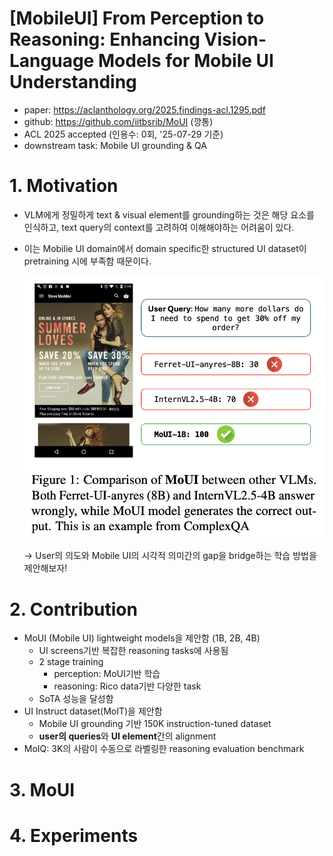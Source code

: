 # [MobileUI] From Perception to Reasoning: Enhancing Vision-Language Models for Mobile UI Understanding

- paper: https://aclanthology.org/2025.findings-acl.1295.pdf
- github: https://github.com/iitbsrib/MoUI (깡통)
- ACL 2025 accepted (인용수: 0회, '25-07-29 기준)
- downstream task: Mobile UI grounding & QA

# 1. Motivation

- VLM에게 정밀하게 text & visual element를 grounding하는 것은 해당 요소를 인식하고, text query의 context를 고려하여 이해해야하는 어려움이 있다.

- 이는 Mobilie UI domain에서 domain specific한 structured UI dataset이 pretraining 시에 부족함 때문이다.

  ![](../images/2025-07-29/image-20250729222858353.png)

  $\to$ User의 의도와 Mobile UI의 시각적 의미간의 gap을 bridge하는 학습 방법을 제안해보자!

# 2. Contribution

- MoUI (Mobile UI) lightweight models을 제안함 (1B, 2B, 4B)
  - UI screens기반 복잡한 reasoning tasks에 사용됨
  - 2 stage training
    - perception: MoUI기반 학습
    - reasoning: Rico data기반 다양한 task
  - SoTA 성능을 달성함
- UI Instruct dataset(MoIT)을 제안함
  - Mobile UI grounding 기반 150K instruction-tuned dataset
  - **user의 queries**와 **UI element**간의 alignment
- MoIQ: 3K의 사람이 수동으로 라벨링한 reasoning evaluation benchmark

# 3. MoUI

# 4. Experiments